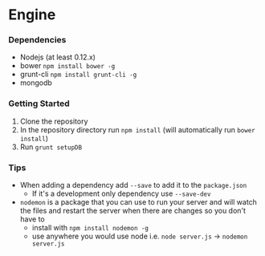 # Engine #

### Dependencies ###
- Nodejs (at least 0.12.x)
- bower `npm install bower -g`
- grunt-cli `npm install grunt-cli -g`
- mongodb

### Getting Started ###
1. Clone the repository
2. In the repository directory run `npm install` (will automatically run `bower install`)
3. Run `grunt setupDB`

### Tips ###
- When adding a dependency add `--save` to add it to the `package.json`
    - If it's a development only dependency use `--save-dev`
- `nodemon` is a package that you can use to run your server and will watch the files and restart the server when there are changes so you don't have to
    - install with `npm install nodemon -g`
    - use anywhere you would use node i.e. `node server.js` -> `nodemon server.js`